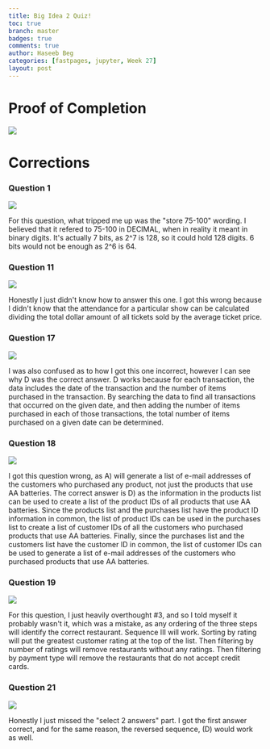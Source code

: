 ```yaml
---
title: Big Idea 2 Quiz!
toc: true
branch: master
badges: true
comments: true
author: Haseeb Beg
categories: [fastpages, jupyter, Week 27] 
layout: post
---
```


# Proof of Completion

![]({{site.baseurl}}/images/proof-of-completion-cb.png)

# Corrections

### Question 1
![]({{site.baseurl}}/images/BI2Q1.png)

For this question, what tripped me up was the "store 75-100" wording. I believed that it refered to 75-100 in DECIMAL, when in reality it meant in binary digits. It's actually 7 bits, as 2^7 is 128, so it could hold 128 digits. 6 bits would not be enough as 2^6 is 64.

### Question 11
![]({{site.baseurl}}/images/BI2Q11.png)

Honestly I just didn't know how to answer this one. I got this wrong because I didn't know that the attendance for a particular show can be calculated dividing the total dollar amount of all tickets sold by the average ticket price.

### Question 17
![]({{site.baseurl}}/images/BI2Q17.png)

I was also confused as to how I got this one incorrect, however I can see why D was the correct answer. D works because for each transaction, the data includes the date of the transaction and the number of items purchased in the transaction. By searching the data to find all transactions that occurred on the given date, and then adding the number of items purchased in each of those transactions, the total number of items purchased on a given date can be determined.

### Question 18
![]({{site.baseurl}}/images/BI2Q18.png)

I got this question wrong, as A) will generate a list of e-mail addresses of the customers who purchased any product, not just the products that use AA batteries. The correct answer is D) as the information in the products list can be used to create a list of the product IDs of all products that use AA batteries. Since the products list and the purchases list have the product ID information in common, the list of product IDs can be used in the purchases list to create a list of customer IDs of all the customers who purchased products that use AA batteries. Finally, since the purchases list and the customers list have the customer ID in common, the list of customer IDs can be used to generate a list of e-mail addresses of the customers who purchased products that use AA batteries.

### Question 19
![]({{site.baseurl}}/images/BI2Q19.png)

For this question, I just heavily overthought #3, and so I told myself it probably wasn't it, which was a mistake, as any ordering of the three steps will identify the correct restaurant. Sequence III will work. Sorting by rating will put the greatest customer rating at the top of the list. Then filtering by number of ratings will remove restaurants without any ratings. Then filtering by payment type will remove the restaurants that do not accept credit cards.

### Question 21
![]({{site.baseurl}}/images/BI2Q21.png)

Honestly I just missed the "select 2 answers" part. I got the first answer correct, and for the same reason, the reversed sequence, (D) would work as well.